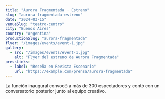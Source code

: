 ```yaml
---
title: "Aurora Fragmentada · Estreno"
slug: "aurora-fragmentada-estreno"
date: "2024-03-15"
venueSlug: "teatro-centro"
city: "Buenos Aires"
country: "Argentina"
productionSlug: "aurora-fragmentada"
flyer: "/images/events/event-1.jpg"
gallery:
  - src: "/images/events/event-1.jpg"
    alt: "Flyer del estreno de Aurora Fragmentada"
pressLinks:
  - label: "Reseña en Revista Escenario"
    url: "https://example.com/prensa/aurora-fragmentada"
---
```


La función inaugural convocó a más de 300 espectadores y contó con un conversatorio posterior junto al equipo creativo.
